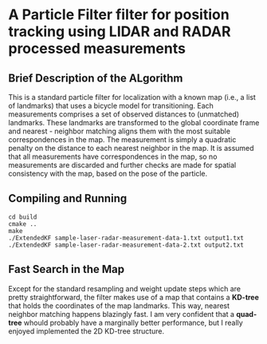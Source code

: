 # A Particle Filter filter for position tracking using LIDAR and RADAR processed measurements

## Brief Description of the ALgorithm
This is a standard particle filter for localization with a known map (i.e., a list of landmarks) that uses a bicycle model for transitioning. Each measurements comprises a set of observed distances to (unmatched) landmarks. These landmarks are transformed to the global coordinate frame and nearest - neighbor matching aligns them with the most suitable correspondences in the map. The measurement is simply a quadratic penalty on the distance to each nearest neighbor in the map. It is assumed that all measurements have correspondences in the map, so no measurements are discarded and further checks are made for spatial consistency with the map, based on the pose of the particle.  

## Compiling and Running
```
cd build
cmake ..
make
./ExtendedKF sample-laser-radar-measurement-data-1.txt output1.txt
./ExtendedKF sample-laser-radar-measurement-data-2.txt output2.txt
```
## Fast Search in the Map
Except for the standard resampling and weight update steps which are pretty straightforward, the filter makes use of a map that contains a **KD-tree** that holds the coordinates of the map landmarks. This way, nearest neighbor matching happens blazingly fast. I am very confident that a **quad-tree** whould probably have a marginally better performance, but I really enjoyed implemented the 2D KD-tree structure.
